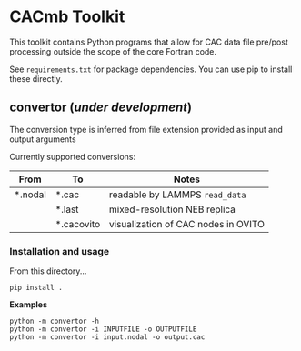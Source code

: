 # CACmb Toolkit

This toolkit contains Python programs that allow for CAC data file pre/post processing outside the scope of the core Fortran code.

See `requirements.txt` for package dependencies. You can use pip to install these directly.

## convertor (_under development_)



The conversion type is inferred from file extension provided as input and output arguments

Currently supported conversions:

| From      | To        | Notes      |
| ------    | ------    | ------     |
| *.nodal   | *.cac     | readable by LAMMPS `read_data`     |
|           | *.last    | mixed-resolution NEB replica |
|           | *.cacovito| visualization of CAC nodes in OVITO     |


### Installation and usage
From this directory...
```
pip install .
```

**Examples**

```
python -m convertor -h
python -m convertor -i INPUTFILE -o OUTPUTFILE
python -m convertor -i input.nodal -o output.cac
```

